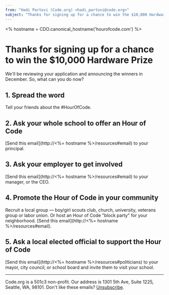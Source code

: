 ```yaml
---
from: "Hadi Partovi (Code.org) <hadi_partovi@code.org>"
subject: "Thanks for signing up for a chance to win the $10,000 Hardware Prize"
---
```

<% hostname = CDO.canonical_hostname('hourofcode.com') %>

# Thanks for signing up for a chance to win the $10,000 Hardware Prize

We'll be reviewing your application and announcing the winners in December. So, what can you do now?

## 1. Spread the word
Tell your friends about the #HourOfCode.

## 2. Ask your whole school to offer an Hour of Code
[Send this email](http://<%= hostname %>/resources#email) to your principal.

## 3. Ask your employer to get involved
[Send this email](http://<%= hostname %>/resources#email) to your manager, or the CEO.

## 4. Promote the Hour of Code in your community
Recruit a local group — boy/girl scouts club, church, university, veterans group or labor union. Or host an Hour of Code "block party" for your neighborhood. [Send this email](http://<%= hostname %>/resources#email).

## 5. Ask a local elected official to support the Hour of Code
[Send this email](http://<%= hostname %>/resources#politicians) to your mayor, city council, or school board and invite them to visit your school.

<hr/>

Code.org is a 501c3 non-profit. Our address is 1301 5th Ave, Suite 1225, Seattle, WA, 98101. Don't like these emails? [Unsubscribe](<%= unsubscribe_link %>).

